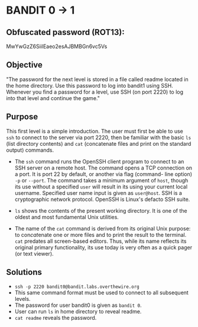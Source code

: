 # BANDIT 0 -> 1 #

## Obfuscated password (ROT13): ##

MwYwGzZ6SiilEaeo2esAJBMBGn6vc5Vs

## Objective ##

"The password for the next level is stored in a file called readme 
located in the home directory. Use this password to log into bandit1 
using SSH. Whenever you find a password for a level, use SSH (on 
port 2220) to log into that level and continue the game."

## Purpose ##
	
This first level is a simple introduction. The user must first be
able to use `ssh` to connect to the server via port 2220, then be
familiar with the basic `ls` (list directory contents) and `cat` 
(concatenate files and print on the standard output) commands.

- The `ssh` command runs the OpenSSH client program to connect to
an SSH server on a remote host. The command opens a TCP connection
on a port. It is port 22 by default, or another via flag (command-
line option) `-p` or `--port`. The command takes a minimum argument
of `host`, though its use without a specified `user` will result in
its using your current local username. Specified user name input is
given as `user@host`. SSH is a cryptographic network protocol.
OpenSSH is Linux's defacto SSH suite.  

- `ls` shows the contents of the present working directory. It is
one of the oldest and most fundamental Unix utilities.  
	
- The name of the `cat` command is derived from its original Unix
purpose: to con*cat*enate one or more files and to print the result
to the terminal. `cat` predates all screen-based editors. Thus, 
while its name reflects its original primary functionality, its use 
today is very often as a quick pager (or text viewer).

	

## Solutions ##
	
- `ssh -p 2220 bandit0@bandit.labs.overthewire.org`
- This same command format must be used to connect to all subsequent
levels.
- The password for user bandit0 is given as `bandit 0`.
- User can run `ls` in home directory to reveal readme.
- `cat readme` reveals the password.